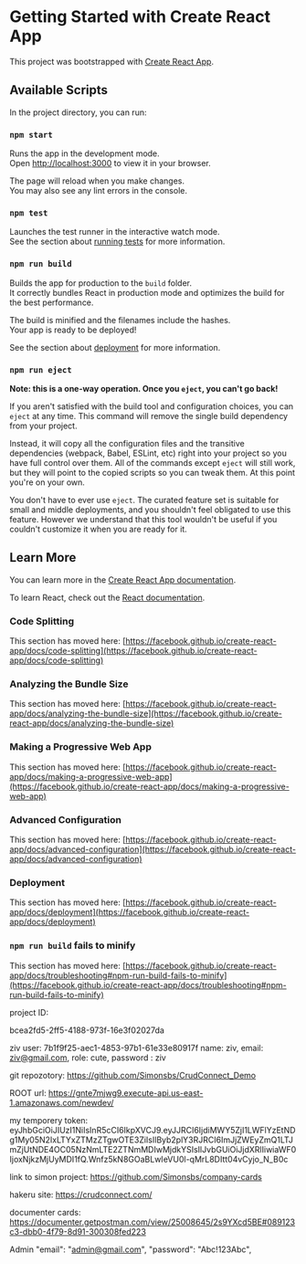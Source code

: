 # Getting Started with Create React App

This project was bootstrapped with [Create React App](https://github.com/facebook/create-react-app).

## Available Scripts

In the project directory, you can run:

### `npm start`

Runs the app in the development mode.\
Open [http://localhost:3000](http://localhost:3000) to view it in your browser.

The page will reload when you make changes.\
You may also see any lint errors in the console.

### `npm test`

Launches the test runner in the interactive watch mode.\
See the section about [running tests](https://facebook.github.io/create-react-app/docs/running-tests) for more information.

### `npm run build`

Builds the app for production to the `build` folder.\
It correctly bundles React in production mode and optimizes the build for the best performance.

The build is minified and the filenames include the hashes.\
Your app is ready to be deployed!

See the section about [deployment](https://facebook.github.io/create-react-app/docs/deployment) for more information.

### `npm run eject`

**Note: this is a one-way operation. Once you `eject`, you can't go back!**

If you aren't satisfied with the build tool and configuration choices, you can `eject` at any time. This command will remove the single build dependency from your project.

Instead, it will copy all the configuration files and the transitive dependencies (webpack, Babel, ESLint, etc) right into your project so you have full control over them. All of the commands except `eject` will still work, but they will point to the copied scripts so you can tweak them. At this point you're on your own.

You don't have to ever use `eject`. The curated feature set is suitable for small and middle deployments, and you shouldn't feel obligated to use this feature. However we understand that this tool wouldn't be useful if you couldn't customize it when you are ready for it.

## Learn More

You can learn more in the [Create React App documentation](https://facebook.github.io/create-react-app/docs/getting-started).

To learn React, check out the [React documentation](https://reactjs.org/).

### Code Splitting

This section has moved here: [https://facebook.github.io/create-react-app/docs/code-splitting](https://facebook.github.io/create-react-app/docs/code-splitting)

### Analyzing the Bundle Size

This section has moved here: [https://facebook.github.io/create-react-app/docs/analyzing-the-bundle-size](https://facebook.github.io/create-react-app/docs/analyzing-the-bundle-size)

### Making a Progressive Web App

This section has moved here: [https://facebook.github.io/create-react-app/docs/making-a-progressive-web-app](https://facebook.github.io/create-react-app/docs/making-a-progressive-web-app)

### Advanced Configuration

This section has moved here: [https://facebook.github.io/create-react-app/docs/advanced-configuration](https://facebook.github.io/create-react-app/docs/advanced-configuration)

### Deployment

This section has moved here: [https://facebook.github.io/create-react-app/docs/deployment](https://facebook.github.io/create-react-app/docs/deployment)

### `npm run build` fails to minify

This section has moved here: [https://facebook.github.io/create-react-app/docs/troubleshooting#npm-run-build-fails-to-minify](https://facebook.github.io/create-react-app/docs/troubleshooting#npm-run-build-fails-to-minify)

project ID:

bcea2fd5-2ff5-4188-973f-16e3f02027da

ziv user:
7b1f9f25-aec1-4853-97b1-61e33e80917f name: ziv, email: ziv@gmail.com, role: cute, password : ziv

git repozotory:
https://github.com/Simonsbs/CrudConnect_Demo

ROOT url:
https://gnte7mjwg9.execute-api.us-east-1.amazonaws.com/newdev/

my temporery token:
eyJhbGciOiJIUzI1NiIsInR5cCI6IkpXVCJ9.eyJJRCI6IjdiMWY5ZjI1LWFlYzEtNDg1My05N2IxLTYxZTMzZTgwOTE3ZiIsIlByb2plY3RJRCI6ImJjZWEyZmQ1LTJmZjUtNDE4OC05NzNmLTE2ZTNmMDIwMjdkYSIsIlJvbGUiOiJjdXRlIiwiaWF0IjoxNjkzMjUyMDI1fQ.Wnfz5kN8GOaBLwIeVU0l-qMrL8DItt04vCyjo_N_B0c

link to simon project:
https://github.com/Simonsbs/company-cards

hakeru site:
https://crudconnect.com/

documenter cards: https://documenter.getpostman.com/view/25008645/2s9YXcd5BE#089123c3-dbb0-4f79-8d91-300308fed223

Admin
"email": "admin@gmail.com",
"password": "Abc!123Abc",
